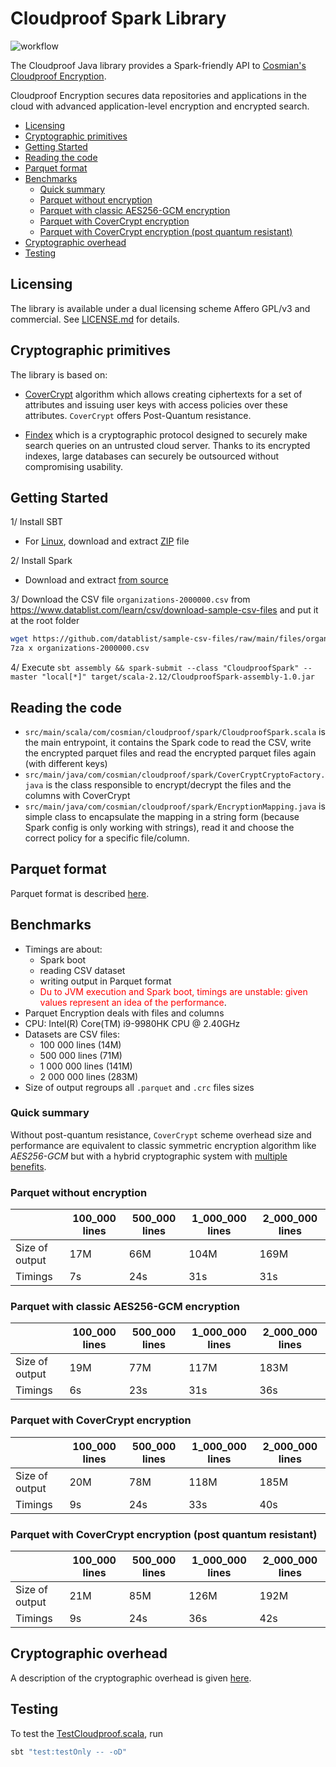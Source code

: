 # Cloudproof Spark Library

![workflow](https://github.com/Cosmian/cloudproof_spark/actions/workflows/ci.yml/badge.svg)

The Cloudproof Java library provides a Spark-friendly API to [Cosmian's Cloudproof Encryption](https://docs.cosmian.com/cloudproof_encryption/use_cases_benefits/).

Cloudproof Encryption secures data repositories and applications in the cloud with advanced application-level encryption and encrypted search.

<!-- toc -->

- [Licensing](#licensing)
- [Cryptographic primitives](#cryptographic-primitives)
- [Getting Started](#getting-started)
- [Reading the code](#reading-the-code)
- [Parquet format](#parquet-format)
- [Benchmarks](#benchmarks)
  * [Quick summary](#quick-summary)
  * [Parquet without encryption](#parquet-without-encryption)
  * [Parquet with classic AES256-GCM encryption](#parquet-with-classic-aes256-gcm-encryption)
  * [Parquet with CoverCrypt encryption](#parquet-with-covercrypt-encryption)
  * [Parquet with CoverCrypt encryption (post quantum resistant)](#parquet-with-covercrypt-encryption-post-quantum-resistant)
- [Cryptographic overhead](#cryptographic-overhead)
- [Testing](#testing)

<!-- tocstop -->

## Licensing

The library is available under a dual licensing scheme Affero GPL/v3 and commercial. See [LICENSE.md](LICENSE.md) for details.

## Cryptographic primitives

The library is based on:

- [CoverCrypt](https://github.com/Cosmian/cover_crypt) algorithm which allows
creating ciphertexts for a set of attributes and issuing user keys with access
policies over these attributes. `CoverCrypt` offers Post-Quantum resistance.

- [Findex](https://github.com/Cosmian/findex) which is a cryptographic protocol designed to securely make search queries on
an untrusted cloud server. Thanks to its encrypted indexes, large databases can
securely be outsourced without compromising usability.

## Getting Started

1/ Install SBT

- For [Linux](https://www.scala-sbt.org/1.x/docs/Installing-sbt-on-Linux.html), download and extract [ZIP](https://github.com/sbt/sbt/releases/download/v1.8.2/sbt-1.8.2.zip) file

2/ Install Spark

- Download and extract [from source](https://spark.apache.org/downloads.html)

3/ Download the CSV file `organizations-2000000.csv` from <https://www.datablist.com/learn/csv/download-sample-csv-files> and put it at the root folder

```bash
wget https://github.com/datablist/sample-csv-files/raw/main/files/organizations/organizations-2000000.csv
7za x organizations-2000000.csv
```

4/ Execute `sbt assembly && spark-submit --class "CloudproofSpark" --master "local[*]" target/scala-2.12/CloudproofSpark-assembly-1.0.jar`

## Reading the code

- `src/main/scala/com/cosmian/cloudproof/spark/CloudproofSpark.scala` is the main entrypoint, it contains the Spark code to read the CSV, write the encrypted parquet files and read the encrypted parquet files again (with different keys)
- `src/main/java/com/cosmian/cloudproof/spark/CoverCryptCryptoFactory.java` is the class responsible to encrypt/decrypt the files and the columns with CoverCrypt
- `src/main/java/com/cosmian/cloudproof/spark/EncryptionMapping.java` is simple class to encapsulate the mapping in a string form (because Spark config is only working with strings), read it and choose the correct policy for a specific file/column.

## Parquet format

Parquet format is described [here](https://github.com/apache/parquet-format/blob/master/Encryption.md).

## Benchmarks

- Timings are about:
  - Spark boot
  - reading CSV dataset
  - writing output in Parquet format
  - <span style="color:red">Du to JVM execution and Spark boot, timings are unstable: given values represent an idea of the performance</span>.
- Parquet Encryption deals with files and columns
- CPU: Intel(R) Core(TM) i9-9980HK CPU @ 2.40GHz
- Datasets are CSV files:
  - 100 000 lines (14M)
  - 500 000 lines (71M)
  - 1 000 000 lines (141M)
  - 2 000 000 lines (283M)
- Size of output regroups all `.parquet` and `.crc` files sizes

### Quick summary

Without post-quantum resistance, `CoverCrypt` scheme overhead size and performance are equivalent to classic symmetric encryption algorithm like *AES256-GCM* but with a hybrid cryptographic system with [multiple benefits](https://docs.cosmian.com/cloudproof_encryption/use_cases_benefits/).

### Parquet without encryption

|                | 100_000 lines | 500_000 lines | 1_000_000 lines | 2_000_000 lines |
|----------------|---------------|---------------|-----------------|-----------------|
| Size of output | 17M           | 66M           | 104M            | 169M            |
| Timings        | 7s            | 24s           | 31s             | 31s             |

### Parquet with classic AES256-GCM encryption

|                | 100_000 lines | 500_000 lines | 1_000_000 lines | 2_000_000 lines |
|----------------|---------------|---------------|-----------------|-----------------|
| Size of output | 19M           | 77M           | 117M            | 183M            |
| Timings        | 6s            | 23s           | 31s             | 36s             |

### Parquet with CoverCrypt encryption

|                | 100_000 lines | 500_000 lines | 1_000_000 lines | 2_000_000 lines |
|----------------|---------------|---------------|-----------------|-----------------|
| Size of output | 20M           | 78M           | 118M            | 185M            |
| Timings        | 9s            | 24s           | 33s             | 40s             |

### Parquet with CoverCrypt encryption (post quantum resistant)

|                | 100_000 lines | 500_000 lines | 1_000_000 lines | 2_000_000 lines |
|----------------|---------------|---------------|-----------------|-----------------|
| Size of output | 21M           | 85M           | 126M            | 192M            |
| Timings        | 9s            | 24s           | 36s             | 42s             |

## Cryptographic overhead

A description of the cryptographic overhead is given [here](./CRYPTOGRAPHIC_OVERHEAD.md).

## Testing

To test the [TestCloudproof.scala](./src/test/scala/com/cosmian/cloudproof/spark/TestCloudproof.scala), run

```bash
sbt "test:testOnly -- -oD"
```
